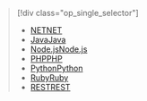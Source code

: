 > [!div class="op_single_selector"]
> * [<span data-ttu-id="b047b-101">NET</span><span class="sxs-lookup"><span data-stu-id="b047b-101">NET</span></span>](../articles/service-bus-messaging/service-bus-dotnet-get-started-with-queues.md)
> * [<span data-ttu-id="b047b-102">Java</span><span class="sxs-lookup"><span data-stu-id="b047b-102">Java</span></span>](../articles/service-bus-messaging/service-bus-java-how-to-use-queues.md)
> * [<span data-ttu-id="b047b-103">Node.js</span><span class="sxs-lookup"><span data-stu-id="b047b-103">Node.js</span></span>](../articles/service-bus-messaging/service-bus-nodejs-how-to-use-queues.md)
> * [<span data-ttu-id="b047b-104">PHP</span><span class="sxs-lookup"><span data-stu-id="b047b-104">PHP</span></span>](../articles/service-bus-messaging/service-bus-php-how-to-use-queues.md)
> * [<span data-ttu-id="b047b-105">Python</span><span class="sxs-lookup"><span data-stu-id="b047b-105">Python</span></span>](../articles/service-bus-messaging/service-bus-python-how-to-use-queues.md)
> * [<span data-ttu-id="b047b-106">Ruby</span><span class="sxs-lookup"><span data-stu-id="b047b-106">Ruby</span></span>](../articles/service-bus-messaging/service-bus-ruby-how-to-use-queues.md)
> * [<span data-ttu-id="b047b-107">REST</span><span class="sxs-lookup"><span data-stu-id="b047b-107">REST</span></span>](../articles/service-bus-messaging/service-bus-brokered-tutorial-rest.md)
> 
> 

